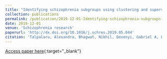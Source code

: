 ```yaml
---
title: "Identifying schizophrenia subgroups using clustering and supervised learning"
collection: publications
permalink: /publication/2019-12-01-Identifying-schizophrenia-subgroups-using-clustering-and-supervised-learning
date: 2019-12-01
venue: 'Schizophrenia research'
paperurl: 'http://dx.doi.org/10.1016/j.schres.2019.05.044'
citation: 'Talpalaru, Alexandra, Bhagwat, Nikhil, Devenyi, Gabriel A, Lepage, Martin, Chakravarty, M Mallar, &quot;Identifying schizophrenia subgroups using clustering and supervised learning.&quot; Schizophrenia research, 2019.'
---
```

[Access paper here](http://dx.doi.org/10.1016/j.schres.2019.05.044){:target="_blank"}

